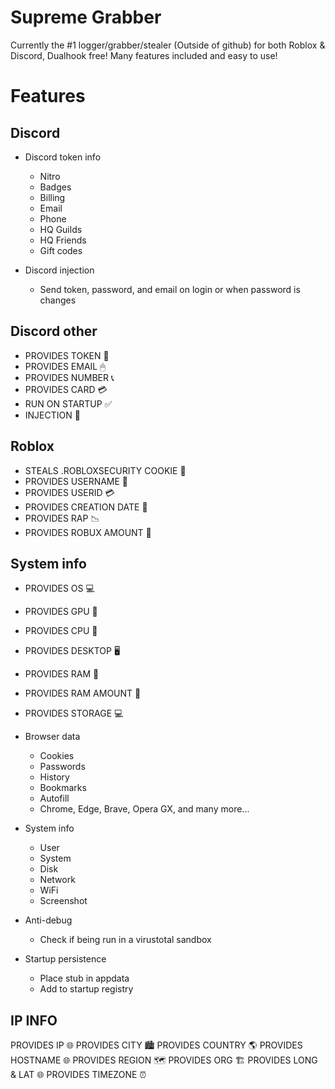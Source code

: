 # Supreme Grabber
Currently the #1 logger/grabber/stealer (Outside of github) for both Roblox &amp; Discord, Dualhook free! Many features included and easy to use!
# Features
## Discord
* Discord token info
   
    * Nitro
    * Badges
    * Billing
    * Email
    * Phone
    * HQ Guilds
    * HQ Friends
    * Gift codes
* Discord injection
    
    * Send token, password, and email on login or when password is changes
## Discord other
* PROVIDES TOKEN 🍪
* PROVIDES EMAIL 🖱
* PROVIDES NUMBER 📞
* PROVIDES CARD 💳
* RUN ON STARTUP ✅
* INJECTION 💊
## Roblox
* STEALS .ROBLOXSECURITY COOKIE 🍪
* PROVIDES USERNAME 👨
* PROVIDES USERID 💳
* PROVIDES CREATION DATE 📅
* PROVIDES RAP 📉
* PROVIDES ROBUX AMOUNT 💸
## System info
* PROVIDES OS 💻
* PROVIDES GPU 💾
* PROVIDES CPU 💾
* PROVIDES DESKTOP 🖥
* PROVIDES RAM 💾
* PROVIDES RAM AMOUNT 💾
* PROVIDES STORAGE 💻
* Browser data

    * Cookies
    * Passwords
    * History
    * Bookmarks
    * Autofill
    * Chrome, Edge, Brave, Opera GX, and many more...
* System info
    
    * User
    * System
    * Disk
    * Network
    * WiFi
    * Screenshot
* Anti-debug

    * Check if being run in a virustotal sandbox
* Startup persistence

    * Place stub in appdata
    * Add to startup registry
## IP INFO
PROVIDES IP 🌐
PROVIDES CITY 🏙
PROVIDES COUNTRY 🌎
PROVIDES HOSTNAME 🌐
PROVIDES REGION 🗺
PROVIDES ORG 🏗
PROVIDES LONG & LAT 🌐
PROVIDES TIMEZONE ⏰
